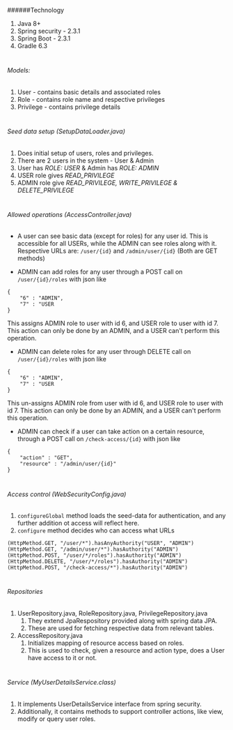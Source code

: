 
######Technology
1. Java 8+
2. Spring security - 2.3.1
3. Spring Boot - 2.3.1
4. Gradle 6.3

#
###### Models:
1. User - contains basic details and associated roles
2. Role - contains role name and respective privileges
3. Privilege - contains privilege details


#
###### Seed data setup (SetupDataLoader.java)
1. Does initial setup of users, roles and privileges.
2. There are 2 users in the system - User & Admin
3. User has *ROLE: USER* & Admin has *ROLE: ADMIN*
4. USER role gives *READ_PRIVILEGE*
5. ADMIN role give *READ_PRIVILEGE, WRITE_PRIVILEGE & DELETE_PRIVILEGE*

#
###### Allowed operations (AccessController.java)
- A user can see basic data (except for roles) for any user id. This is accessible for all USERs, 
while the ADMIN can see roles along with it. Respective URLs are: 
`/user/{id}` and `/admin/user/{id}` (Both are GET methods)

- ADMIN can add roles for any user through a POST call on `/user/{id}/roles` with json like
```
{
    "6" : "ADMIN",
    "7" : "USER
}
```
This assigns ADMIN role to user with id 6, and USER role to user with id 7. This action can only be done by an ADMIN, 
and a USER can't perform this operation.
 
- ADMIN can delete roles for any user through DELETE call on `/user/{id}/roles` with json like
```
{
    "6" : "ADMIN",
    "7" : "USER
}
```
This un-assigns ADMIN role from user with id 6, and USER role to user with id 7. This action can only be done by an 
ADMIN, and a USER can't perform this operation. 

- ADMIN can check if a user can take action on a certain resource, through a POST call on `/check-access/{id}` with 
json like
```
{
    "action" : "GET",
    "resource" : "/admin/user/{id}"
}
```

#
###### Access control (WebSecurityConfig.java)
1. `configureGlobal` method loads the seed-data for authentication, and any further addition ot access will reflect here.
2. `configure` method decides who can access what URLs
```
(HttpMethod.GET, "/user/*").hasAnyAuthority("USER", "ADMIN")
(HttpMethod.GET, "/admin/user/*").hasAuthority("ADMIN")
(HttpMethod.POST, "/user/*/roles").hasAuthority("ADMIN")
(HttpMethod.DELETE, "/user/*/roles").hasAuthority("ADMIN")
(HttpMethod.POST, "/check-access/*").hasAuthority("ADMIN")
```

#
###### Repositories 
1. UserRepository.java, RoleRepository.java, PrivilegeRepository.java
    1. They extend JpaRespository provided along with spring data JPA.
    2. These are used for fetching respective data from relevant tables.
2. AccessRepository.java
    1. Initializes mapping of resource access based on roles.
    2. This is used to check, given a resource and action type, does a User have access to it or not.

#
###### Service (MyUserDetailsService.class)
1. It implements UserDetailsService interface from spring security.
2. Additionally, it contains methods to support controller actions, like view, modify or query user roles.
